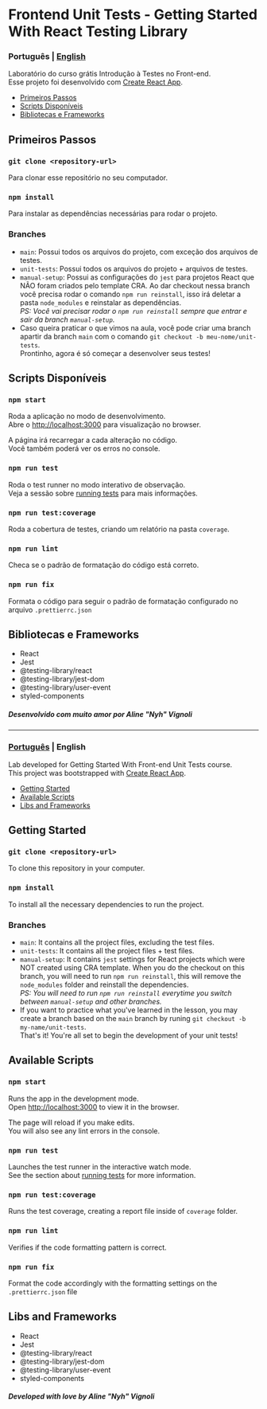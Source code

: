 <a name="languages"></a>

# Frontend Unit Tests - Getting Started With React Testing Library

<a id="pt-readme"></a>

### Português | [English](#en-readme)

Laboratório do curso grátis Introdução à Testes no Front-end.</br>
Esse projeto foi desenvolvido com [Create React App](https://github.com/facebook/create-react-app).

<a name="pt-menu"></a>

- [Primeiros Passos](#primeiros-passos)
- [Scripts Disponíveis](#pt-scripts)
- [Bibliotecas e Frameworks](#bibliotecas)

<a id="primeiros-passos"></a>

## Primeiros Passos

### `git clone <repository-url>`

Para clonar esse repositório no seu computador.

### `npm install`

Para instalar as dependências necessárias para rodar o projeto.

### Branches

- `main`: Possui todos os arquivos do projeto, com exceção dos arquivos de testes.
- `unit-tests`: Possui todos os arquivos do projeto + arquivos de testes.
- `manual-setup`: Possui as configurações do `jest` para projetos React que NÃO foram criados pelo template CRA. Ao dar checkout nessa branch você precisa rodar o comando `npm run reinstall`, isso irá deletar a pasta `node_modules` e reinstalar as dependências.\
*PS: Você vai precisar rodar o `npm run reinstall` sempre que entrar e sair da branch `manual-setup`.*
- Caso queira praticar o que vimos na aula, você pode criar uma branch apartir da branch `main` com o comando `git checkout -b meu-nome/unit-tests`.</br>
  Prontinho, agora é só começar a desenvolver seus testes!

<a id="pt-scripts"></a>

## Scripts Disponíveis

### `npm start`

Roda a aplicação no modo de desenvolvimento.\
Abre o [http://localhost:3000](http://localhost:3000) para visualização no browser.

A página irá recarregar a cada alteração no código.\
Você também poderá ver os erros no console.

### `npm run test`

Roda o test runner no modo interativo de observação.\
Veja a sessão sobre [running tests](https://facebook.github.io/create-react-app/docs/running-tests) para mais informações.

### `npm run test:coverage`

Roda a cobertura de testes, criando um relatório na pasta `coverage`.

### `npm run lint`

Checa se o padrão de formatação do código está correto.

### `npm run fix`

Formata o código para seguir o padrão de formatação configurado no arquivo `.prettierrc.json`

<a id="bibliotecas"></a>

## Bibliotecas e Frameworks

- React
- Jest
- @testing-library/react
- @testing-library/jest-dom
- @testing-library/user-event
- styled-components

<h5>Desenvolvido com muito amor por Aline "Nyh" Vignoli</h5>

---

<a id="en-readme"></a>

### [Português](#pt-readme) | English

Lab developed for Getting Started With Front-end Unit Tests course.</br>
This project was bootstrapped with [Create React App](https://github.com/facebook/create-react-app).

<a name="menu"></a>

- [Getting Started](#getting-started)
- [Available Scripts](#scripts)
- [Libs and Frameworks](#libs)

<a id="getting-started"></a>

## Getting Started

### `git clone <repository-url>`

To clone this repository in your computer.

### `npm install`

To install all the necessary dependencies to run the project.

### Branches

- `main`: It contains all the project files, excluding the test files.
- `unit-tests`: It contains all the project files + test files.
- `manual-setup`: It contains `jest` settings for React projects which were NOT created using CRA template. When you do the checkout on this branch, you will need to run `npm run reinstall`, this will remove the `node_modules` folder and reinstall the dependencies.\
*PS: You will need to run `npm run reinstall` everytime you switch between `manual-setup` and other branches.*
- If you want to practice what you've learned in the lesson, you may create a branch based on the `main` branch by runing `git checkout -b my-name/unit-tests`.</br>
  That's it! You're all set to begin the development of your unit tests!

<a id="scripts"></a>

## Available Scripts

### `npm start`

Runs the app in the development mode.\
Open [http://localhost:3000](http://localhost:3000) to view it in the browser.

The page will reload if you make edits.\
You will also see any lint errors in the console.

### `npm run test`

Launches the test runner in the interactive watch mode.\
See the section about [running tests](https://facebook.github.io/create-react-app/docs/running-tests) for more information.

### `npm run test:coverage`

Runs the test coverage, creating a report file inside of `coverage` folder.

### `npm run lint`

Verifies if the code formatting pattern is correct.

### `npm run fix`

Format the code accordingly with the formatting settings on the `.prettierrc.json` file

<a id="libs"></a>

## Libs and Frameworks

- React
- Jest
- @testing-library/react
- @testing-library/jest-dom
- @testing-library/user-event
- styled-components

<h5>Developed with love by Aline "Nyh" Vignoli</h5>
